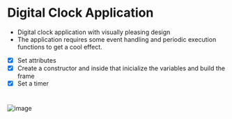 # Digital Clock Application

- Digital clock application with visually pleasing design
- The application requires some event handling and periodic execution functions to get a cool effect.

- [x] Set attributes
- [x] Create a constructor and inside that inicialize the variables and build the frame
- [x] Set a timer

#

![image](https://github.com/mateusAbdallah/digitalClockApp/assets/92052001/044f3672-e12b-4e39-925c-0c5cec1cc58a)

